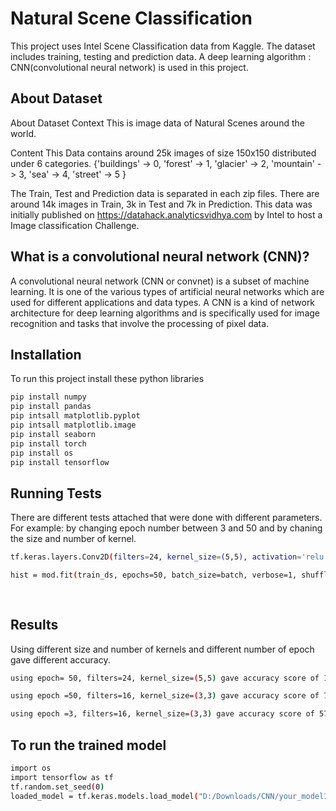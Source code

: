 # Natural Scene Classification

This project uses Intel Scene Classification data from Kaggle. The dataset includes training, testing and prediction data. A deep learning algorithm : CNN(convolutional neural network) is used in this project. 



## About Dataset
About Dataset
Context
This is image data of Natural Scenes around the world.

Content
This Data contains around 25k images of size 150x150 distributed under 6 categories.
{'buildings' -> 0,
'forest' -> 1,
'glacier' -> 2,
'mountain' -> 3,
'sea' -> 4,
'street' -> 5 }

The Train, Test and Prediction data is separated in each zip files. There are around 14k images in Train, 3k in Test and 7k in Prediction.
This data was initially published on https://datahack.analyticsvidhya.com by Intel to host a Image classification Challenge.


## What is a convolutional neural network (CNN)?
A convolutional neural network (CNN or convnet) is a subset of machine learning. It is one of the various types of artificial neural networks which are used for different applications and data types. A CNN is a kind of network architecture for deep learning algorithms and is specifically used for image recognition and tasks that involve the processing of pixel data.

## Installation

To run this project install these python libraries

```bash
pip install numpy 
pip install pandas
pip intsall matplotlib.pyplot
pip intsall matplotlib.image
pip install seaborn
pip install torch
pip install os
pip install tensorflow
```
    
## Running Tests

There are different tests attached that were done with different parameters. For example: by changing epoch number between 3 and 50 and by chaning the size and number of kernel.

```bash
tf.keras.layers.Conv2D(filters=24, kernel_size=(5,5), activation='relu', padding='same')

hist = mod.fit(train_ds, epochs=50, batch_size=batch, verbose=1, shuffle=shuff, validation_data=val_ds, callbacks=[earlystop, lr])
   
 
```


## Results
Using different size and number of kernels and different number of epoch gave different accuracy.
```bash
using epoch= 50, filters=24, kernel_size=(5,5) gave accuracy score of 17%
```
```bash
using epoch =50, filters=16, kernel_size=(3,3) gave accuracy score of 75%
```
```bash
using epoch =3, filters=16, kernel_size=(3,3) gave accuracy score of 57%
```
## To run the trained model
```bash
import os
import tensorflow as tf
tf.random.set_seed(0)
loaded_model = tf.keras.models.load_model("D:/Downloads/CNN/your_model1.keras")
```
